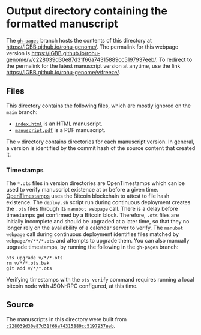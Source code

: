 # Output directory containing the formatted manuscript

The [`gh-pages`](https://github.com/IGBB/rohu-genome/tree/gh-pages) branch hosts the contents of this directory at <https://IGBB.github.io/rohu-genome/>.
The permalink for this webpage version is <https://IGBB.github.io/rohu-genome/v/c228039d30e87d31f66a74315889cc5197937eeb/>.
To redirect to the permalink for the latest manuscript version at anytime, use the link <https://IGBB.github.io/rohu-genome/v/freeze/>.

## Files

This directory contains the following files, which are mostly ignored on the `main` branch:

+ [`index.html`](index.html) is an HTML manuscript.
+ [`manuscript.pdf`](manuscript.pdf) is a PDF manuscript.

The `v` directory contains directories for each manuscript version.
In general, a version is identified by the commit hash of the source content that created it.

### Timestamps

The `*.ots` files in version directories are OpenTimestamps which can be used to verify manuscript existence at or before a given time.
[OpenTimestamps](https://opentimestamps.org/) uses the Bitcoin blockchain to attest to file hash existence.
The `deploy.sh` script run during continuous deployment creates the `.ots` files through its `manubot webpage` call.
There is a delay before timestamps get confirmed by a Bitcoin block.
Therefore, `.ots` files are initially incomplete and should be upgraded at a later time, so that they no longer rely on the availability of a calendar server to verify.
The `manubot webpage` call during continuous deployment identifies files matched by `webpage/v/**/*.ots` and attempts to upgrade them.
You can also manually upgrade timestamps, by running the following in the `gh-pages` branch:

```shell
ots upgrade v/*/*.ots
rm v/*/*.ots.bak
git add v/*/*.ots
```

Verifying timestamps with the `ots verify` command requires running a local bitcoin node with JSON-RPC configured, at this time.

## Source

The manuscripts in this directory were built from
[`c228039d30e87d31f66a74315889cc5197937eeb`](https://github.com/IGBB/rohu-genome/commit/c228039d30e87d31f66a74315889cc5197937eeb).
